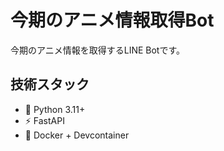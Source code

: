 # 今期のアニメ情報取得Bot

今期のアニメ情報を取得するLINE Botです。

## 技術スタック

- 🐍 Python 3.11+
- ⚡ FastAPI
- 🐳 Docker + Devcontainer
